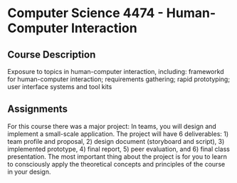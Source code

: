 # Computer Science 4474 - Human-Computer Interaction

## Course Description

Exposure to topics in human-computer interaction, including: frameworkd for human-computer interaction; requirements gathering; rapid prototyping; user interface systems and tool kits

## Assignments
For this course there was a major project:
In teams, you will design and implement a small-scale application. The project will have 6 deliverables: 1) team profile and proposal, 2) design document (storyboard and script), 3) implemented prototype, 4) final report, 5) peer evaluation, and 6) final class presentation. The most important thing about the project is for you to learn to consciously apply the theoretical concepts and principles of the course in your design.
